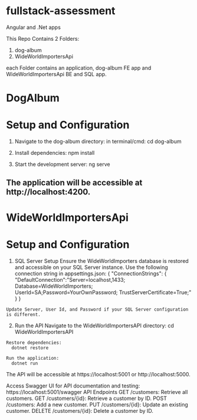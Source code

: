 # fullstack-assessment
Angular and .Net apps

This Repo Contains 2 Folders:
  1. dog-album
  2. WideWorldImportersApi
     
each Folder contains an application, dog-album FE app and WideWorldImportersApi BE and SQL app.

# DogAlbum

  # Setup and Configuration
  1. Navigate to the dog-album directory:
     in terminal/cmd:
       cd dog-album
     
  3. Install dependencies:
      npm install
     
  5. Start the development server:
    ng serve
  
  The application will be accessible at http://localhost:4200.
------------------------------------------------------------------------------------------------------------
# WideWorldImportersApi

  # Setup and Configuration
  1. SQL Server Setup
    Ensure the WideWorldImporters database is restored and accessible on your SQL Server instance.
    Use the following connection string in appsettings.json:
      {
        "ConnectionStrings": {
           "DefaultConnection":"Server=localhost,1433;
           Database=WideWorldImporters;
           UserId=SA;Password=YourOwnPassword;
           TrustServerCertificate=True;"
        }
      }
     
    Update Server, User Id, and Password if your SQL Server configuration is different.
    
  2. Run the API
    Navigate to the WideWorldImportersAPI directory:
      cd WideWorldImportersAPI
     
    Restore dependencies:
      dotnet restore
      
    Run the application:
      dotnet run
      
  The API will be accessible at https://localhost:5001 or http://localhost:5000.
  
  Access Swagger UI for API documentation and testing:
    https://localhost:5001/swagger
    API Endpoints
    GET /customers: Retrieve all customers.
    GET /customers/{id}: Retrieve a customer by ID.
    POST /customers: Add a new customer.
    PUT /customers/{id}: Update an existing customer.
    DELETE /customers/{id}: Delete a customer by ID.


